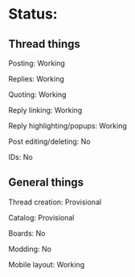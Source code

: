 # Status:

## Thread things

Posting: Working

Replies: Working

Quoting: Working

Reply linking: Working

Reply highlighting/popups: Working

Post editing/deleting: No

IDs: No

## General things

Thread creation: Provisional

Catalog: Provisional

Boards: No

Modding: No

Mobile layout: Working